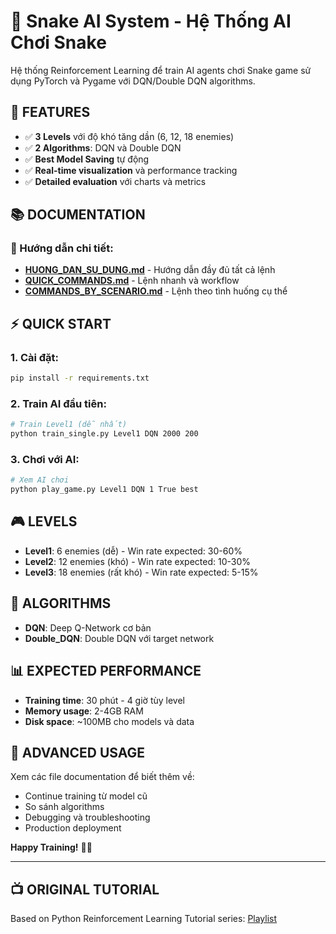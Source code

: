 # 🐍 Snake AI System - Hệ Thống AI Chơi Snake

Hệ thống Reinforcement Learning để train AI agents chơi Snake game sử dụng PyTorch và Pygame với DQN/Double DQN algorithms.

## 🎯 **FEATURES**
- ✅ **3 Levels** với độ khó tăng dần (6, 12, 18 enemies)
- ✅ **2 Algorithms**: DQN và Double DQN
- ✅ **Best Model Saving** tự động
- ✅ **Real-time visualization** và performance tracking
- ✅ **Detailed evaluation** với charts và metrics

## 📚 **DOCUMENTATION**

### **📖 Hướng dẫn chi tiết:**
- **[HUONG_DAN_SU_DUNG.md](HUONG_DAN_SU_DUNG.md)** - Hướng dẫn đầy đủ tất cả lệnh
- **[QUICK_COMMANDS.md](QUICK_COMMANDS.md)** - Lệnh nhanh và workflow
- **[COMMANDS_BY_SCENARIO.md](COMMANDS_BY_SCENARIO.md)** - Lệnh theo tình huống cụ thể

## ⚡ **QUICK START**

### **1. Cài đặt:**
```bash
pip install -r requirements.txt
```

### **2. Train AI đầu tiên:**
```bash
# Train Level1 (dễ nhất)
python train_single.py Level1 DQN 2000 200
```

### **3. Chơi với AI:**
```bash
# Xem AI chơi
python play_game.py Level1 DQN 1 True best
```

## 🎮 **LEVELS**
- **Level1**: 6 enemies (dễ) - Win rate expected: 30-60%
- **Level2**: 12 enemies (khó) - Win rate expected: 10-30%  
- **Level3**: 18 enemies (rất khó) - Win rate expected: 5-15%

## 🧠 **ALGORITHMS**
- **DQN**: Deep Q-Network cơ bản
- **Double_DQN**: Double DQN với target network

## 📊 **EXPECTED PERFORMANCE**
- **Training time**: 30 phút - 4 giờ tùy level
- **Memory usage**: 2-4GB RAM
- **Disk space**: ~100MB cho models và data

## 🚀 **ADVANCED USAGE**
Xem các file documentation để biết thêm về:
- Continue training từ model cũ
- So sánh algorithms
- Debugging và troubleshooting
- Production deployment

**Happy Training!** 🎉🤖

---

## 📺 **ORIGINAL TUTORIAL**
Based on Python Reinforcement Learning Tutorial series: [Playlist](https://www.youtube.com/playlist?list=PLqnslRFeH2UrDh7vUmJ60YrmWd64mTTKV)

